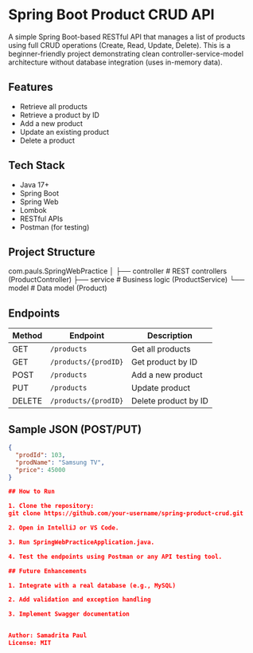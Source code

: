 # Spring Boot Product CRUD API

A simple Spring Boot-based RESTful API that manages a list of products using full CRUD operations (Create, Read, Update, Delete). This is a beginner-friendly project demonstrating clean controller-service-model architecture without database integration (uses in-memory data).

## Features

- Retrieve all products
- Retrieve a product by ID
- Add a new product
- Update an existing product
- Delete a product

## Tech Stack

- Java 17+
- Spring Boot
- Spring Web
- Lombok
- RESTful APIs
- Postman (for testing)

## Project Structure

com.pauls.SpringWebPractice
│
├── controller # REST controllers (ProductController)
├── service # Business logic (ProductService)
└── model # Data model (Product)

## Endpoints

| Method | Endpoint             | Description           |
|--------|----------------------|-----------------------|
| GET    | `/products`          | Get all products      |
| GET    | `/products/{prodID}` | Get product by ID     |
| POST   | `/products`          | Add a new product     |
| PUT    | `/products`          | Update product        |
| DELETE | `/products/{prodID}` | Delete product by ID  |

## Sample JSON (POST/PUT)

```json
{
  "prodId": 103,
  "prodName": "Samsung TV",
  "price": 45000
}

## How to Run

1. Clone the repository:
git clone https://github.com/your-username/spring-product-crud.git

2. Open in IntelliJ or VS Code.

3. Run SpringWebPracticeApplication.java.

4. Test the endpoints using Postman or any API testing tool.

## Future Enhancements

1. Integrate with a real database (e.g., MySQL)

2. Add validation and exception handling

3. Implement Swagger documentation


Author: Samadrita Paul
License: MIT
